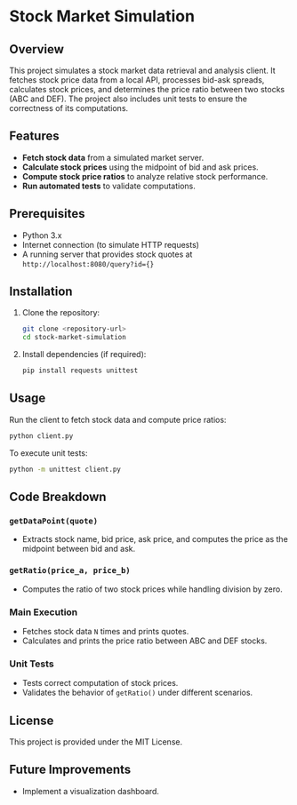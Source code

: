 # Stock Market Simulation

## Overview
This project simulates a stock market data retrieval and analysis client. It fetches stock price data from a local API, processes bid-ask spreads, calculates stock prices, and determines the price ratio between two stocks (ABC and DEF). The project also includes unit tests to ensure the correctness of its computations.

## Features
- **Fetch stock data** from a simulated market server.
- **Calculate stock prices** using the midpoint of bid and ask prices.
- **Compute stock price ratios** to analyze relative stock performance.
- **Run automated tests** to validate computations.

## Prerequisites
- Python 3.x
- Internet connection (to simulate HTTP requests)
- A running server that provides stock quotes at `http://localhost:8080/query?id={}`

## Installation
1. Clone the repository:
   ```sh
   git clone <repository-url>
   cd stock-market-simulation
   ```
2. Install dependencies (if required):
   ```sh
   pip install requests unittest
   ```

## Usage
Run the client to fetch stock data and compute price ratios:
```sh
python client.py
```

To execute unit tests:
```sh
python -m unittest client.py
```

## Code Breakdown
### `getDataPoint(quote)`
- Extracts stock name, bid price, ask price, and computes the price as the midpoint between bid and ask.

### `getRatio(price_a, price_b)`
- Computes the ratio of two stock prices while handling division by zero.

### Main Execution
- Fetches stock data `N` times and prints quotes.
- Calculates and prints the price ratio between ABC and DEF stocks.

### Unit Tests
- Tests correct computation of stock prices.
- Validates the behavior of `getRatio()` under different scenarios.

## License
This project is provided under the MIT License.

## Future Improvements
- Implement a visualization dashboard.

